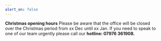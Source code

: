 ```yaml
---
alert_on: false
---
```


**Christmas opening hours** Please be aware that the office will be closed over the Christmas period from xx Dec until xx Jan. If you need to speak to one of our team urgently please call our **hotline: 07976 361908.**
